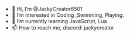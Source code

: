- 👋 Hi, I’m @JackyCreator6501
- 👀 I’m interested in Coding ,Swimming, Playing.
- 🌱 I’m currently learning JavaScript, Lua
- 📫 How to reach me, discord: jackycreator

<!---
JackyCreator6501/JackyCreator6501 is a ✨ special ✨ repository because its `README.md` (this file) appears on your GitHub profile.
You can click the Preview link to take a look at your changes.
--->
